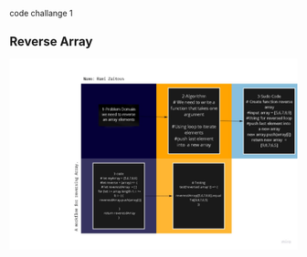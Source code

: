 
code challange 1

## Reverse Array
![README](https://raw.githubusercontent.com/MasteRminD6666/data-structures-and-algorithms/main/CodeChallnge401/Challenge01/code%20challnge%2001.jpg)

